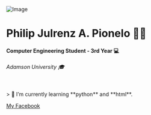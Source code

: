![Image](https://emoji.gg/assets/emoji/KannaSip.png) 
#  Philip Julrenz A. Pionelo 👨‍💼
#### Computer Engineering Student - 3rd Year 💻
###### Adamson University 🎓
<br/>
> 🤖 I’m currently learning **python** and **html**.



[My Facebook](https://www.facebook.com/philipjulrenzpionelo/)

<!--
**Philippians/philippians** is a ✨ _special_ ✨ repository because its `README.md` (this file) appears on your GitHub profile.

Here are some ideas to get you started:

- 🔭 I’m currently working on ...
- 🌱 I’m currently learning ...
- 👯 I’m looking to collaborate on ...
- 🤔 I’m looking for help with ...
- 💬 Ask me about ...
- 📫 How to reach me: ...
- 😄 Pronouns: ...
- ⚡ Fun fact: ...
-->
